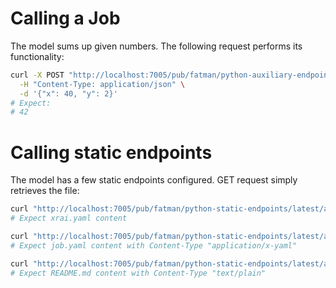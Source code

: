 # Calling a Job
The model sums up given numbers. 
The following request performs its functionality:
```bash
curl -X POST "http://localhost:7005/pub/fatman/python-auxiliary-endpoints/latest/api/v1/perform" \
  -H "Content-Type: application/json" \
  -d '{"x": 40, "y": 2}'
# Expect:
# 42
```

# Calling static endpoints
The model has a few static endpoints configured.
GET request simply retrieves the file:
```bash
curl "http://localhost:7005/pub/fatman/python-static-endpoints/latest/api/v1/xrai"
# Expect xrai.yaml content

curl "http://localhost:7005/pub/fatman/python-static-endpoints/latest/api/v1/manifest" -v
# Expect job.yaml content with Content-Type "application/x-yaml"

curl "http://localhost:7005/pub/fatman/python-static-endpoints/latest/api/v1/docs/readme" -v
# Expect README.md content with Content-Type "text/plain"
```
